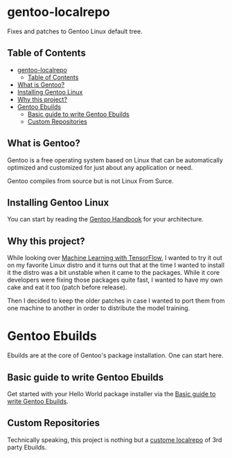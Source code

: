 # gentoo-localrepo
Fixes and patches to Gentoo Linux default tree.

## Table of Contents
* [gentoo-localrepo](#gentoo-localrepo)
  * [Table of Contents](#table-of-contents)
* [What is Gentoo?](#what-is-gentoo)
* [Installing Gentoo Linux](#installing-gentoo-linux)
* [Why this project?](#why-this-project)
* [Gentoo Ebuilds](#gentoo-ebuilds)
  * [Basic guide to write Gentoo Ebuilds](#basic-guide-to-write-gentoo-ebuilds)
  * [Custom Repositories](#custom-repositories)

## What is Gentoo?
Gentoo is a free operating system based on Linux that can be automatically
optimized and customized for just about any application or need.

Gentoo compiles from source but is not Linux From Surce.

## Installing Gentoo Linux
You can start by reading the [Gentoo Handbook](https://wiki.gentoo.org/wiki/Handbook:Main_Page) for your architecture.

## Why this project?
While looking over [Machine Learning with TensorFlow](https://www.manning.com/books/machine-learning-with-tensorflow),
I wanted to try it out on my favorite Linux distro and it turns out that at the time I wanted to install it the distro
was a bit unstable when it came to the packages. While it core developers were fixing those packages quite fast, I wanted
to have my own cake and eat it too (patch before release).

Then I decided to keep the older patches in case I wanted to port them from one machine to another in order to distribute
the model training.

# Gentoo Ebuilds
Ebuilds are at the core of Gentoo's package installation. One can start here.

## Basic guide to write Gentoo Ebuilds
Get started with your Hello World package installer via the
[Basic guide to write Gentoo Ebuilds](https://wiki.gentoo.org/wiki/Basic_guide_to_write_Gentoo_Ebuilds).

## Custom Repositories
Technically speaking, this project is nothing but a [custome localrepo](https://wiki.gentoo.org/wiki/Custom_repository)
of 3rd party Ebuilds.
